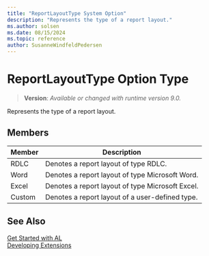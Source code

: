 ```yaml
---
title: "ReportLayoutType System Option"
description: "Represents the type of a report layout."
ms.author: solsen
ms.date: 08/15/2024
ms.topic: reference
author: SusanneWindfeldPedersen
---
```

[//]: # (START>DO_NOT_EDIT)
[//]: # (IMPORTANT:Do not edit any of the content between here and the END>DO_NOT_EDIT.)
[//]: # (Any modifications should be made in the .xml files in the ModernDev repo.)
# ReportLayoutType Option Type
> **Version**: _Available or changed with runtime version 9.0._

Represents the type of a report layout.

## Members
|  Member  |  Description  |
|----------------|---------------|
|RDLC|Denotes a report layout of type RDLC.|
|Word|Denotes a report layout of type Microsoft Word.|
|Excel|Denotes a report layout of type Microsoft Excel.|
|Custom|Denotes a report layout of a user-defined type.|

[//]: # (IMPORTANT: END>DO_NOT_EDIT)
## See Also  
[Get Started with AL](../../devenv-get-started.md)  
[Developing Extensions](../../devenv-dev-overview.md)  